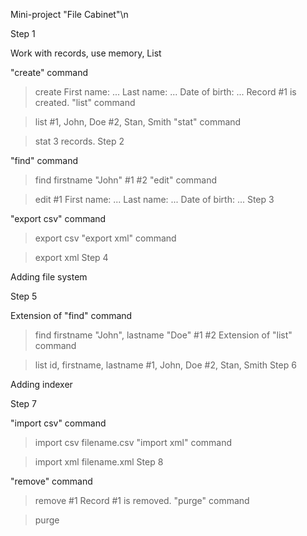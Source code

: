 Mini-project "File Cabinet"\n

Step 1

Work with records, use memory, List

"create" command

> create
First name: ...
Last name: ...
Date of birth: ...
Record #1 is created.
"list" command

> list
#1, John, Doe
#2, Stan, Smith
"stat" command

> stat
3 records.
Step 2

"find" command

> find firstname "John"
#1
#2
"edit" command

> edit #1
First name: ...
Last name: ...
Date of birth: ...
Step 3

"export csv" command

> export csv
"export xml" command

> export xml
Step 4

Adding file system

Step 5

Extension of "find" command

> find firstname "John", lastname "Doe"
#1
#2
Extension of "list" command

> list id, firstname, lastname
#1, John, Doe
#2, Stan, Smith
Step 6

Adding indexer

Step 7

"import csv" command

> import csv filename.csv
"import xml" command

> import xml filename.xml
Step 8

"remove" command

> remove #1
Record #1 is removed.
"purge" command

> purge
